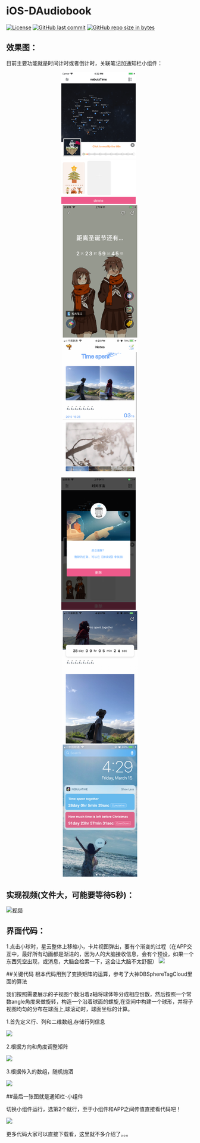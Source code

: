 # iOS-DAudiobook

[![License](https://img.shields.io/badge/license-MIT-blue.svg)](LICENSE)
[![GitHub last commit](https://img.shields.io/github/last-commit/kevindcw/DNebula.svg)](https://github.com/kevindcw/DProgram_ios/commits/master)
[![GitHub repo size in bytes](https://img.shields.io/github/repo-size/kevindcw/DNebula.svg?colorB=fa5b19)](https://github.com/kevindcw/DNebula)



## 效果图：
目前主要功能就是时间计时或者倒计时，关联笔记加通知栏小组件：

<p align="center">
  <img width="200" src="Screenshots/1.png" hspace="30px" />
  <img width="200" src="Screenshots/2.png" hspace="30px" />
  <img width="200" src="Screenshots/3.png" hspace="30px" />
</p>

<p align="center">
  <img width="200" src="Screenshots/4.png" hspace="30px" />
  <img width="200" src="Screenshots/5.png" hspace="30px" />
  <img width="200" src="Screenshots/6.png" hspace="30px" />
</p>


## 实现视频(文件大，可能要等待5秒)：

[![视频](https://upload-images.jianshu.io/upload_images/3323633-0573f124bb4a5f2a.png)](https://player.youku.com/embed/XNDMxNDczNDAyMA==)





## 界面代码：
1.点击小球时，星云整体上移缩小，卡片视图弹出，要有个渐变的过程（在APP交互中，最好所有动画都是渐进的，因为人的大脑接收信息，会有个预设，如果一个东西凭空出现，或消息，大脑会检索一下，这会让大脑不太舒服）
![](https://upload-images.jianshu.io/upload_images/3323633-ab87c13d253c6294.png)




##关键代码
根本代码用到了变换矩阵的运算，参考了大神DBSphereTagCloud里面的算法

我们按照需要展示的子视图个数沿着z轴将球体等分成相应份数，然后按照一个常数angle角度来做旋转，构造一个沿着球面的螺旋,在空间中构建一个球形，并将子视图均匀的分布在球面上,球滚动时，球面坐标的计算。

1.首先定义行、列和二维数组,存储行列信息

![](https://upload-images.jianshu.io/upload_images/3323633-c71a0bb63929eb68.png)

2.根据方向和角度调整矩阵

![](https://upload-images.jianshu.io/upload_images/3323633-9b7ce70bafd70778.png)

3.根据传入的数组，随机抛洒

![](https://upload-images.jianshu.io/upload_images/3323633-263d17a39e6194cd.png)

##最后一张图就是通知栏-小组件

切换小组件运行，选第2个就行，至于小组件和APP之间传值直接看代码吧！

![](https://upload-images.jianshu.io/upload_images/3323633-3df2a4aee7318e3e.png)

更多代码大家可以直接下载看，这里就不多介绍了。。。


